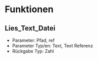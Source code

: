 # Funktionen
## Lies_Text_Datei
* Parameter: Pfad, ref
* Parameter Typ/en: Text, Text Referenz
* Rückgabe Typ: Zahl


